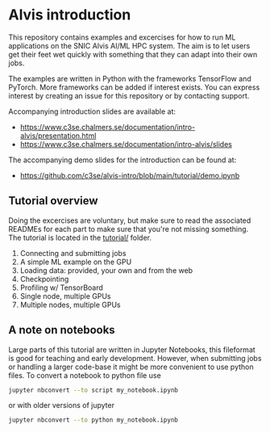# Alvis introduction
This repository contains examples and excercises for how to run ML applications on the
SNIC Alvis AI/ML HPC system. The aim is to let users get their feet wet
quickly with something that they can adapt into their own jobs.

The examples are written in Python with the frameworks TensorFlow and PyTorch. More
frameworks can be added if interest exists. You can express interest by creating an
issue for this repository or by contacting support.

Accompanying introduction slides are available at:
 * <https://www.c3se.chalmers.se/documentation/intro-alvis/presentation.html>
 * <https://www.c3se.chalmers.se/documentation/intro-alvis/slides>

The accompanying demo slides for the introduction can be found at: 
 * <https://github.com/c3se/alvis-intro/blob/main/tutorial/demo.ipynb>

## Tutorial overview
Doing the excercises are voluntary, but make sure to read the associated READMEs
for each part to make sure that you're not missing something. The tutorial is
located in the
[tutorial/](https://github.com/c3se/alvis-intro/tree/main/tutorial) folder.

1. Connecting and submitting jobs
2. A simple ML example on the GPU
3. Loading data: provided, your own and from the web
4. Checkpointing
5. Profiling w/ TensorBoard
6. Single node, multiple GPUs
7. Multiple nodes, multiple GPUs

## A note on notebooks
Large parts of this tutorial are written in Jupyter Notebooks, this fileformat
is good for teaching and early development. However, when submitting jobs or
handling a larger code-base it might be more convenient to use python files. To
convert a notebook to python file use
```bash
jupyter nbconvert --to script my_notebook.ipynb
```
or with older versions of jupyter
```bash
jupyter nbconvert --to python my_notebook.ipynb
```
